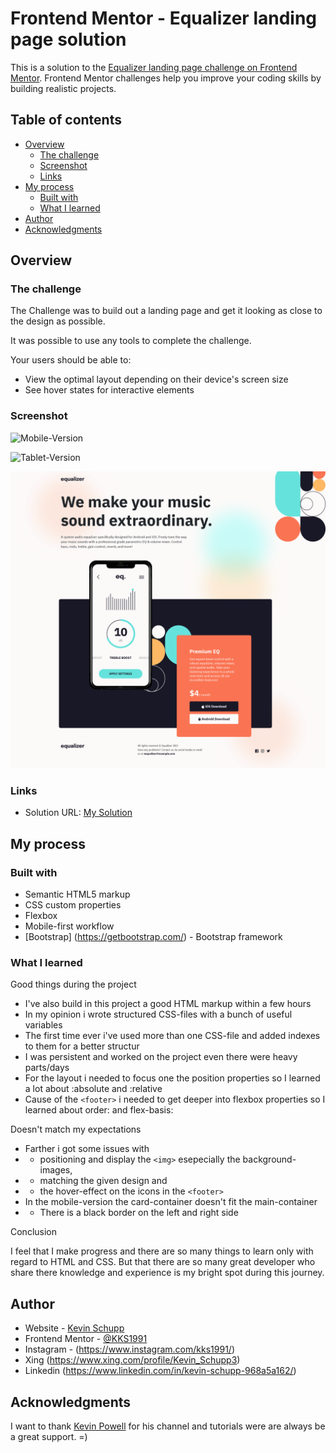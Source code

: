 # Frontend Mentor - Equalizer landing page solution

This is a solution to the [Equalizer landing page challenge on Frontend Mentor](https://www.frontendmentor.io/challenges/equalizer-landing-page-7VJ4gp3DE). Frontend Mentor challenges help you improve your coding skills by building realistic projects.

## Table of contents

- [Overview](#overview)
  - [The challenge](#the-challenge)
  - [Screenshot](#screenshot)
  - [Links](#links)
- [My process](#my-process)
  - [Built with](#built-with)
  - [What I learned](#what-i-learned)
- [Author](#author)
- [Acknowledgments](#acknowledgments)

## Overview

### The challenge

The Challenge was to build out a landing page and get it looking as close to the design as possible.

It was possible to use any tools to complete the challenge.

Your users should be able to:

- View the optimal layout depending on their device's screen size
- See hover states for interactive elements

### Screenshot

![Mobile-Version](/screenshots/ss_mobile.jpg)

![Tablet-Version](/screenshots/ss_tablet.jpg)

![Desktop-Version](/screenshots/ss_desktop.jpg)

### Links

- Solution URL: [My Solution]()

## My process

### Built with

- Semantic HTML5 markup
- CSS custom properties
- Flexbox
- Mobile-first workflow
- [Bootstrap] (https://getbootstrap.com/) - Bootstrap framework

### What I learned

Good things during the project

- I've also build in this project a good HTML markup within a few hours
- In my opinion i wrote structured CSS-files with a bunch of useful variables
- The first time ever i've used more than one CSS-file and added indexes to them for a better structur
- I was persistent and worked on the project even there were heavy parts/days
- For the layout i needed to focus one the position properties so I learned a lot about :absolute and :relative
- Cause of the `<footer>` i needed to get deeper into flexbox properties so I learned about order: and flex-basis:

Doesn't match my expectations

- Farther i got some issues with
- - positioning and display the `<img>` esepecially the background-images,
- - matching the given design and
- - the hover-effect on the icons in the `<footer>`
- In the mobile-version the card-container doesn't fit the main-container
- - There is a black border on the left and right side

Conclusion

I feel that I make progress and there are so many things to learn only with regard to HTML and CSS. But that there are so many great developer who share there knowledge and experience is my bright spot during this journey.

## Author

- Website - [Kevin Schupp](https://www.kevinschupp.de/)
- Frontend Mentor - [@KKS1991](https://www.frontendmentor.io/profile/KKS1991)
- Instagram - (https://www.instagram.com/kks1991/)
- Xing (https://www.xing.com/profile/Kevin_Schupp3)
- Linkedin (https://www.linkedin.com/in/kevin-schupp-968a5a162/)

## Acknowledgments

I want to thank [Kevin Powell](https://www.youtube.com/kepowob) for his channel and tutorials were are always be a great support. =)
